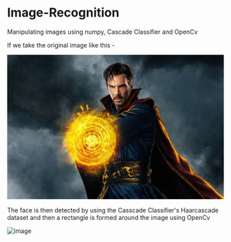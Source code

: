 # Image-Recognition
Manipulating images using numpy, Cascade Classifier and OpenCv

If we take the original image like this -

![The image](doctor_strange.jpg)

The face is then detected by using the Casscade Classifier's Haarcascade dataset and then a rectangle is formed around the image using OpenCv

![image](https://user-images.githubusercontent.com/82315953/137708914-a440003d-ba7a-4de5-8aaf-7cf93628c3b4.png)
